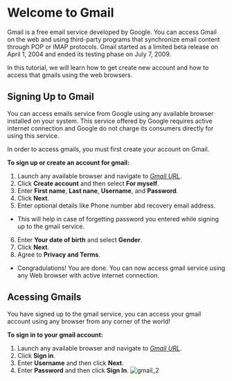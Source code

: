 # Welcome to Gmail

Gmail is a free email service developed by Google. You can access Gmail on the web and using third-party programs that synchronize email content through POP or IMAP protocols. Gmail started as a limited beta release on April 1, 2004 and ended its testing phase on July 7, 2009. 

In this tutorial, we will learn how to get create new account and how to access that gmails using the web browsers. 

## Signing Up to Gmail
You can access emails service from Google using any available browser installed on your system. This service offered by Google requires active internet connection and Google do not charge its consumers directly for using this service.    

In order to access gmails, you must first create your account on Gmail.

**To sign up or create an account for gmail:**
1. Launch any available browser and navigate to [_Gmail URL_](https://mail.google.com).
2. Click **Create account** and then select **For myself**.
3. Enter **First name**, **Last nane**, **Username**, and **Password**.
4. Click **Next**.
5. Enter optional details like Phone number abd recovery email address.
- This will help in case of forgetting password you entered while signing up to the gmail service. 
6. Enter **Your date of birth** and select **Gender**.
7. Click **Next**.
8. Agree to **Privacy and Terms**.

- Congradulations! You are done. You can now access gmail service using any Web browser with active internet connection.

## Acessing Gmails
You have signed up to the gmail service, you can access your gmail account using any browser from any corner of the world!

**To sign in to your gmail account:**
1. Launch any available browser and navigate to [_Gmail URL_](https://mail.google.com).
2. Click **Sign in**.
3. Enter **Username** and then click **Next**.
4. Enter **Password** and then click **Sign In**.
![gmail_2](/redhat/gmail_2.png)

